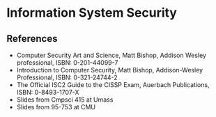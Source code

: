 # Information System Security

## References

- Computer Security Art and Science, Matt Bishop, Addison Wesley professional, ISBN: 0-201-44099-7
- Introduction to Computer Security, Matt Bishop, Addison-Wesley Professional, ISBN: 0-321-24744-2
- The Official ISC2 Guide to the CISSP Exam, Auerbach Publications, ISBN: 0-8493-1707-X
- Slides from Cmpsci 415 at Umass
- Slides from 95-753 at CMU
